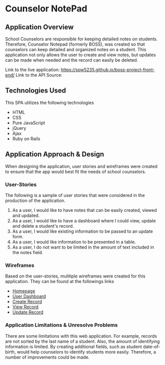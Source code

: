 # Counselor NotePad

## Application Overview

School Counselors are responsible for keeping detailed notes on students.  Therefore, Counselor Notepad (formerly BOSS), was created so that counselors can keep detailed and organized notes on a student.  This application not only allows the user to create and view notes, but updates can be made when needed and the record can easily be deleted.

Link to the live application: https://spw5235.github.io/boss-project-front-end/
Link to the API Source:

## Technologies Used

This SPA utilizes the following technologies

-   HTML
-   CSS
-   Pure JavaScript
-   jQuery
-   Ajax
-   Ruby on Rails

## Application Approach & Design

When designing the application, user stories and wireframes were created to ensure that the app would best fit the needs of school counselors.

### User-Stories
The following is a sample of user stories that were considered in the production of the application.

1. As a user, I would like to have notes that can be easily created, viewed and updated.
2. As a user, I would like to have a dashboard where I could view, update and delete a student's record.
3. As a user, I would like existing information to be passed to an update form.
4. As a user, I would like information to be presented in a table.
5. As a user, I do not want to be limited in the amount of text included in the notes field.

### Wireframes
Based on the user-stories, mulitiple wireframes were created for this application.  They can be found at the followings links

-   [Homepage](https://drive.google.com/open?id=0B_Hv9u6cm8IVeUJhVWhZcnNWMEk)
-   [User Dashboard ](https://drive.google.com/open?id=0B_Hv9u6cm8IVM0EzOWdzbC1rSGM)
-   [Create Record](https://drive.google.com/open?id=0B_Hv9u6cm8IVNmI2UzhaUnVJdUE)
-   [View Record](https://drive.google.com/open?id=0B_Hv9u6cm8IVZ1hUQm9QZ1ptaHc)
-   [Update Record](https://drive.google.com/open?id=0B_Hv9u6cm8IVWWVVZG1mMkhFX0E)

### Application Limitations & Unresolve Problems

There are some limitations with this web application.  For example, records are not sorted by the last name of a student. Also, the amount of identifying information is limited.  By creating additional fields, such as student date-of-birth, would help counselors to identify students more easily. Therefore, a number of improvements could be made.
